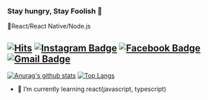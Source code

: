  ### Stay hungry, Stay Foolish 👋
📖React/React Native/Node.js

[![Hits](https://hits.seeyoufarm.com/api/count/incr/badge.svg?url=https%3A%2F%2Fgithub.com%2Fjsh0128)](https://hits.seeyoufarm.com)
[![Instagram Badge](https://img.shields.io/badge/-Instagram-dd2a7b?style=flat-square&logo=instagram&logoColor=white&link=https://www.instagram.com/iiveryi/)](https://www.instagram.com/iiveryi/)
[![Facebook Badge](https://img.shields.io/badge/-Facebook-1877f2?style=flat-square&logo=facebook&logoColor=white&link=hhttps://www.facebook.com/profile.php?id=100053585083287)](https://www.facebook.com/profile.php?id=100053585083287)
[![Gmail Badge](https://img.shields.io/badge/-Gmail-c14438?style=flat-square&logo=Gmail&logoColor=white&link=mailto:junghunsung01@gmail.com)](mailto:junghunsung01@gmail.com) 
<br/>
-------------------

[![Anurag's github stats](https://github-readme-stats.vercel.app/api?username=jsh0128&count_private=true&hide_border=true&theme=radical)](https://github.com/anuraghazra/github-readme-stats)
[![Top Langs](https://github-readme-stats.vercel.app/api/top-langs/?username=jsh0128&hide=html&theme=radical)](https://github.com/anuraghazra/github-readme-stats)


- 🌱 I’m currently learning react(javascript, typescript)
<!--
**jsh0128/jsh0128** is a ✨ _special_ ✨ repository because its `README.md` (this file) appears on your GitHub profile.

Here are some ideas to get you started:

- 🔭 I’m currently working on ...
- 👯 I’m looking to collaborate on ...
- 🤔 I’m looking for help with ...
- 💬 Ask me about ...
- 📫 How to reach me: ...
- 😄 Pronouns: ...
- ⚡ Fun fact: ...
-->
